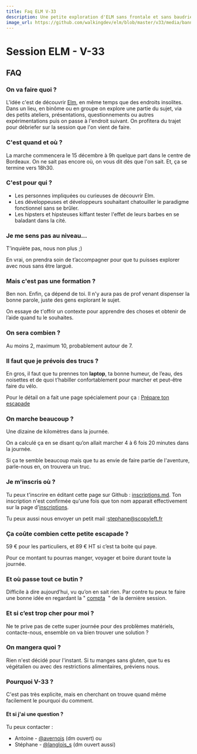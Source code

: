 ```yaml
---
title: Faq ELM V-33
description: Une petite exploration d'ELM sans frontale et sans baudrier du côté de Bordeaux.
image_url: https://github.com/walkingdev/elm/blob/master/v33/media/banner-elm.jpg?raw=true
---
```


# Session ELM - V-33

## FAQ

### On va faire quoi ?

L'idée c'est de découvrir [Elm](http://elm-lang.org/), en même temps que des endroits insolites.
Dans un lieu, en binôme ou en groupe on explore une partie du sujet, via des petits ateliers, présentations, questionnements ou autres expérimentations puis on passe à l'endroit suivant.
On profitera du trajet pour débriefer sur la session que l'on vient de faire.

### C'est quand et où ?

La marche commencera le 15 décembre à 9h quelque part dans le centre de Bordeaux. On ne sait pas encore où, on vous dit dès que l'on sait.
Et, ça se termine vers 18h30.

### C'est pour qui ?

- Les personnes impliquées ou curieuses de découvrir Elm.
- Les développeuses et développeurs souhaitant chatouiller le paradigme fonctionnel sans se brûler.
- Les hipsters et hipsteuses kiffant tester l'effet de leurs barbes en se baladant dans la cité.

### Je me sens pas au niveau…

T’inquiète pas, nous non plus ;)

En vrai, on prendra soin de t’accompagner pour que tu puisses explorer avec nous sans être largué.

### Mais c'est pas une formation ?

Ben non. Enfin, ça dépend de toi.  Il n'y aura pas de prof venant dispenser la bonne parole, juste des gens explorant le sujet.

On essaye de t'offrir un contexte pour apprendre des choses et obtenir de l’aide quand tu le souhaites.

### On sera combien ?

Au moins 2, maximum 10, probablement autour de 7. 

### Il faut que je prévois des trucs ?

En gros, il faut que tu prennes ton **laptop**, ta bonne humeur, de l’eau, des noisettes et de quoi t’habiller confortablement pour marcher et peut-être faire du vélo.

Pour le détail on a fait une page spécialement pour ça : [Prépare ton escapade](http://walkingdev.fr/#walkingdev/elm/blob/master/v33/prepare-ton-escapade.md)

### On marche beaucoup ?

Une dizaine de kilomètres dans la journée.

On a calculé ça en se disant qu’on allait marcher 4 à 6 fois 20 minutes dans la journée.

Si ça te semble beaucoup mais que tu as envie de faire partie de l'aventure, parle-nous en, on trouvera un truc.

### Je m'inscris où ?

Tu peux t'inscrire en éditant cette page sur Github : [inscriptions.md](https://github.com/walkingdev/elm/edit/master/v33/inscriptions.md). Ton inscription n'est confirmée qu'une fois que ton nom apparait effectivement sur la page d'[inscriptions](http://walkingdev.fr/#walkingdev/elm/blob/master/v33/inscriptions.md).

Tu peux aussi nous envoyer un petit mail :[stephane@scopyleft.fr](mailto:stephane@scopyleft.fr)

### Ça coûte combien cette petite escapade ?

59 € pour les particuliers, et 89 € HT si c’est ta boite qui paye.  

Pour ce montant tu pourras manger, voyager et boire durant toute la journée.

### Et où passe tout ce butin ?

Difficile à dire aujourd’hui, vu qu’on en sait rien. Par contre tu peux te faire une bonne idée en regardant la " [compta](http://walkingdev.fr/#walkingdev/elm/blob/master/v34/budget.md)  " de la dernière session.  

### Et si c’est trop cher pour moi ?

Ne te prive pas de cette super journée pour des problèmes matériels, contacte-nous, ensemble on va bien trouver une solution ?

### On mangera quoi ?

Rien n'est décidé pour l'instant. Si tu manges sans gluten, que tu es végétalien ou avec des restrictions alimentaires, préviens nous.

### Pourquoi V-33 ?

C'est pas très explicite, mais en cherchant on trouve quand même facilement le pourquoi du comment.

#### Et si j'ai une question ?

Tu peux contacter :
- Antoine - [@avernois](http://twitter.com/avernois) (dm ouvert)
ou
- Stéphane - [@langlois_s](http://twitter.com/langlois_s) (dm ouvert aussi) 
